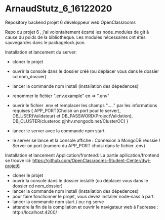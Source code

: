 # ArnaudStutz_6_16122020
Repository backend projet 6 développeur web OpenClassrooms

Repo du projet 6 , j'ai volontairement écarté les node_modules de git à cause du poids de la bibliotheque. Les modules nécessaires ont étés sauvegardés dans le packagelock.json. 

Installation et lancement du server:

- cloner le projet
- ouvrir la console dans le dossier créé (ou déplacer vous dans le dossier cd nom_dossier)
- lancer la commande npm install (installation des dépedences)
- renommer le fichier ".env.example" en => ".env"
- ouvrir le fichier .env et remplacer les champs "....." par les informations requises { APP_PORT(Choisir un port pour le server), DB_USER(Validateur) et DB_PASSWORD(ProjectValidation), DB_CLUSTER(clusteroc.pjhhv.mongodb.net/ClusterOC) }
- lancer le server avec la commande npm start

- le server se lance et la console affiche : Connexion à MongoDB réussie ! Server on port {numero du APP_PORT choisi dans le fichier .env)


Installation et lancement Application/frontend:
La partie apllication/frontend se trouve ici: https://github.com/OpenClassrooms-Student-Center/dwj-projet6

- cloner le projet
- ouvrir la console dans le dossier installé (ou déplacer vous dans le dossier cd nom_dossier)
- lancer la commande npm install (installation des dépedences)
- pour faire fonctionner le projet, vous devez installer node-sass à part.
- lancer la commande npm start  / ou:  ng serve
- attendre la fin de la compilation et ouvrir le navigateur web à l'adresse : http://localhost:4200/
